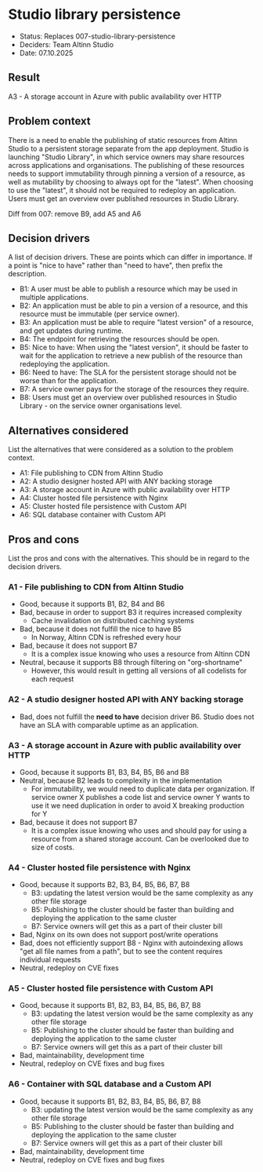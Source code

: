 # Studio library persistence

- Status: Replaces 007-studio-library-persistence
- Deciders: Team Altinn Studio
- Date: 07.10.2025

## Result

A3 - A storage account in Azure with public availability over HTTP

## Problem context

There is a need to enable the publishing of static resources from Altinn Studio to a persistent storage separate from the app deployment.
Studio is launching "Studio Library", in which service owners may share resources across applications and organisations.
The publishing of these resources needs to support immutability through pinning a version of a resource, as well as mutability by choosing to always opt for the "latest".
When choosing to use the "latest", it should not be required to redeploy an application.
Users must get an overview over published resources in Studio Library.

Diff from 007:
remove B9, add A5 and A6

## Decision drivers

A list of decision drivers. These are points which can differ in importance. If a point is "nice to have" rather than
"need to have", then prefix the description.

- B1: A user must be able to publish a resource which may be used in multiple applications.
- B2: An application must be able to pin a version of a resource, and this resource must be immutable (per service owner).
- B3: An application must be able to require "latest version" of a resource, and get updates during runtime.
- B4: The endpoint for retrieving the resources should be open.
- B5: Nice to have: When using the "latest version", it should be faster to wait for the application to retrieve a new publish of the resource than redeploying the application.
- B6: Need to have: The SLA for the persistent storage should not be worse than for the application.
- B7: A service owner pays for the storage of the resources they require.
- B8: Users must get an overview over published resources in Studio Library - on the service owner organisations level.

## Alternatives considered

List the alternatives that were considered as a solution to the problem context.

- A1: File publishing to CDN from Altinn Studio
- A2: A studio designer hosted API with ANY backing storage
- A3: A storage account in Azure with public availability over HTTP
- A4: Cluster hosted file persistence with Nginx
- A5: Cluster hosted file persistence with Custom API
- A6: SQL database container with Custom API

## Pros and cons

List the pros and cons with the alternatives. This should be in regard to the decision drivers.

### A1 - File publishing to CDN from Altinn Studio

- Good, because it supports B1, B2, B4 and B6
- Bad, because in order to support B3 it requires increased complexity
  - Cache invalidation on distributed caching systems
- Bad, because it does not fulfill the nice to have B5
  - In Norway, Altinn CDN is refreshed every hour
- Bad, because it does not support B7
  - It is a complex issue knowing who uses a resource from Altinn CDN
- Neutral, because it supports B8 through filtering on "org-shortname"
  - However, this would result in getting all versions of all codelists for each request

### A2 - A studio designer hosted API with ANY backing storage

- Bad, does not fulfill the **need to have** decision driver B6. Studio does not have an SLA with comparable uptime as an application.

### A3 - A storage account in Azure with public availability over HTTP

- Good, because it supports B1, B3, B4, B5, B6 and B8
- Neutral, because B2 leads to complexity in the implementation
  - For immutability, we would need to duplicate data per organization. If service owner X publishes a code list and service owner Y wants to use it we need duplication in order to avoid X breaking production for Y
- Bad, because it does not support B7
  - It is a complex issue knowing who uses and should pay for using a resource from a shared storage account. Can be overlooked due to size of costs.

### A4 - Cluster hosted file persistence with Nginx

- Good, because it supports B2, B3, B4, B5, B6, B7, B8
  - B3: updating the latest version would be the same complexity as any other file storage
  - B5: Publishing to the cluster should be faster than building and deploying the application to the same cluster
  - B7: Service owners will get this as a part of their cluster bill
- Bad, Nginx on its own does not support post/write operations
- Bad, does not efficiently support B8 - Nginx with autoindexing allows "get all file names from a path", but to see the content requires individual requests
- Neutral, redeploy on CVE fixes

### A5 - Cluster hosted file persistence with Custom API

- Good, because it supports B1, B2, B3, B4, B5, B6, B7, B8
  - B3: updating the latest version would be the same complexity as any other file storage
  - B5: Publishing to the cluster should be faster than building and deploying the application to the same cluster
  - B7: Service owners will get this as a part of their cluster bill
- Bad, maintainability, development time
- Neutral, redeploy on CVE fixes and bug fixes

### A6 - Container with SQL database and a Custom API

- Good, because it supports B1, B2, B3, B4, B5, B6, B7, B8
  - B3: updating the latest version would be the same complexity as any other file storage
  - B5: Publishing to the cluster should be faster than building and deploying the application to the same cluster
  - B7: Service owners will get this as a part of their cluster bill
- Bad, maintainability, development time
- Neutral, redeploy on CVE fixes and bug fixes

